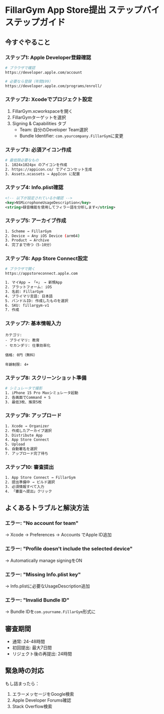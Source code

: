 # FillarGym App Store提出 ステップバイステップガイド

## 今すぐやること

### ステップ1: Apple Developer登録確認
```bash
# ブラウザで確認
https://developer.apple.com/account

# 必要なら登録（年間$99）
https://developer.apple.com/programs/enroll/
```

### ステップ2: Xcodeでプロジェクト設定
1. FillarGym.xcworkspaceを開く
2. FillarGymターゲットを選択
3. Signing & Capabilities タブ
   - Team: 自分のDeveloper Team選択
   - Bundle Identifier: `com.yourcompany.FillarGym`に変更

### ステップ3: 必須アイコン作成
```bash
# 最低限必要なもの
1. 1024x1024px のアイコンを作成
2. https://appicon.co/ でアイコンセット生成
3. Assets.xcassets → AppIcon に配置
```

### ステップ4: Info.plist確認
```xml
<!-- 以下が設定されているか確認 -->
<key>NSMicrophoneUsageDescription</key>
<string>録音機能を使用してフィラー語を分析します</string>
```

### ステップ5: アーカイブ作成
```bash
1. Scheme → FillarGym
2. Device → Any iOS Device (arm64)
3. Product → Archive
4. 完了まで待つ（5-10分）
```

### ステップ6: App Store Connect設定
```bash
# ブラウザで開く
https://appstoreconnect.apple.com

1. マイApp → 「+」 → 新規App
2. プラットフォーム: iOS
3. 名前: FillarGym
4. プライマリ言語: 日本語
5. バンドルID: 作成したものを選択
6. SKU: fillargym-v1
7. 作成
```

### ステップ7: 基本情報入力
```
カテゴリ: 
- プライマリ: 教育
- セカンダリ: 仕事効率化

価格: 0円（無料）

年齢制限: 4+
```

### ステップ8: スクリーンショット準備
```bash
# シミュレータで撮影
1. iPhone 15 Pro Maxシミュレータ起動
2. 各画面でCommand + S
3. 最低3枚、推奨5枚
```

### ステップ9: アップロード
```bash
1. Xcode → Organizer
2. 作成したアーカイブ選択
3. Distribute App
4. App Store Connect
5. Upload
6. 自動署名を選択
7. アップロード完了待ち
```

### ステップ10: 審査提出
```bash
1. App Store Connect → FillarGym
2. 提出準備中 → ビルド選択
3. 必須情報すべて入力
4. 「審査へ提出」クリック
```

## よくあるトラブルと解決方法

### エラー: "No account for team"
→ Xcode → Preferences → Accounts でApple ID追加

### エラー: "Profile doesn't include the selected device"
→ Automatically manage signingをON

### エラー: "Missing Info.plist key"
→ Info.plistに必要なUsageDescription追加

### エラー: "Invalid Bundle ID"
→ Bundle IDを`com.yourname.FillarGym`形式に

## 審査期間
- 通常: 24-48時間
- 初回提出: 最大7日間
- リジェクト後の再提出: 24時間

## 緊急時の対応
もし詰まったら：
1. エラーメッセージをGoogle検索
2. Apple Developer Forums確認
3. Stack Overflow検索